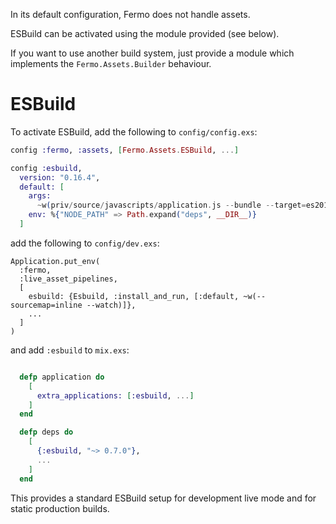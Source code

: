 In its default configuration, Fermo does not handle assets.

ESBuild can be activated using the module provided
(see below).

If you want to use another build system, just provide a
module which implements the `Fermo.Assets.Builder` behaviour.

# ESBuild

To activate ESBuild, add the following to `config/config.exs`:

```elixir
config :fermo, :assets, [Fermo.Assets.ESBuild, ...]

config :esbuild,
  version: "0.16.4",
  default: [
    args:
      ~w(priv/source/javascripts/application.js --bundle --target=es2017 --outdir=build/assets --external:/fonts/* --external:/images/*),
    env: %{"NODE_PATH" => Path.expand("deps", __DIR__)}
  ]
```

add the following to `config/dev.exs`:

```
Application.put_env(
  :fermo,
  :live_asset_pipelines,
  [
    esbuild: {Esbuild, :install_and_run, [:default, ~w(--sourcemap=inline --watch)]},
    ...
  ]
)
```

and add `:esbuild` to `mix.exs`:

```elixir

  defp application do
    [
      extra_applications: [:esbuild, ...]
    ]
  end

  defp deps do
    [
      {:esbuild, "~> 0.7.0"},
      ...
    ]
  end
```

This provides a standard ESBuild setup for development live mode
and for static production builds.
